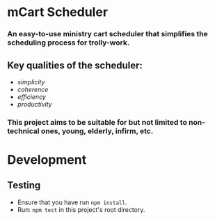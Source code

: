 # mCart Scheduler
### An easy-to-use ministry cart scheduler that simplifies the scheduling process for trolly-work.

## Key qualities of the scheduler:
- <i>simplicity</i>
- <i>coherence</i>
- <i>efficiency</i>
- <i>productivity</i>

### This project aims to be suitable for but not limited to non-technical ones, young, elderly, infirm, etc.

# Development

## Testing
- Ensure that you have run `npm install`.
- Run: `npm test` in this project's root directory.